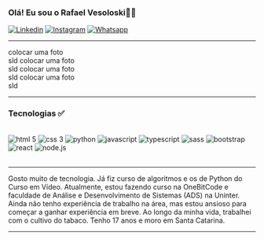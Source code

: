 ### Olá! Eu sou o Rafael Vesoloski✌🏻

[![Linkedin](https://img.shields.io/badge/LinkedIn-0077B5?style=for-the-badge&logo=linkedin&logoColor=white
)](https://www.linkedin.com/in/rafaelvesoloski)
[![Instagram](https://img.shields.io/badge/Instagram-E4405F?style=for-the-badge&logo=instagram&logoColor=white
)](https://instagram.com/rafael_vsk?igshid=OGQ5ZDc2ODk2ZA%3D%3D&utm_source=qr)
[![Whatsapp](https://img.shields.io/badge/WhatsApp-25D366?style=for-the-badge&logo=whatsapp&logoColor=white
)](https://wa.me/5547999263733)
<hr>


colocar uma foto
<br/>
sld
colocar uma foto
<br/>
sld
colocar uma foto
<br/>
sld
colocar uma foto
<br/>
sld


<hr>

### Tecnologias ✅

<div style="display: inline_block"><br/>
    <img olign="center" alt="html 5" src="https://img.shields.io/badge/HTML5-E34F26?style=for-the-badge&logo=html5&logoColor=white" />
    <img olign="center" alt="css 3" src="https://img.shields.io/badge/CSS3-1572B6?style=for-the-badge&logo=css3&logoColor=white" />
    <img olign="center" alt="python" src="https://img.shields.io/badge/Python-14354C?style=for-the-badge&logo=python&logoColor=white" />
    <img olign="center" alt="javascript" src="https://img.shields.io/badge/JavaScript-323330?style=for-the-badge&logo=javascript&logoColor=F7DF1E" />
    <img olign="center" alt="typescript" src="https://img.shields.io/badge/TypeScript-007ACC?style=for-the-badge&logo=typescript&logoColor=white" />
    <img olign="center" alt="sass" src="https://img.shields.io/badge/Sass-CC6699?style=for-the-badge&logo=sass&logoColor=white" />
    <img olign="center" alt="bootstrap" src="https://img.shields.io/badge/Bootstrap-563D7C?style=for-the-badge&logo=bootstrap&logoColor=white" />
    <img olign="center" alt="react" src="https://img.shields.io/badge/React-20232A?style=for-the-badge&logo=react&logoColor=61DAFB" />
    <img olign="center" alt="node.js" src="https://img.shields.io/badge/Node.js-43853D?style=for-the-badge&logo=node.js&logoColor=white" />
</div><br/>
<hr>

Gosto muito de tecnologia. Já fiz curso de algoritmos e os de Python do Curso em Vídeo. Atualmente, estou fazendo curso na OneBitCode e faculdade de Análise e Desenvolvimento de Sistemas (ADS) na Uninter.<br> Ainda não tenho experiência de trabalho na área, mas estou ansioso para começar a ganhar experiência em breve. Ao longo da minha vida, trabalhei com o cultivo do tabaco. Tenho 17 anos e moro em Santa Catarina.

<hr>
